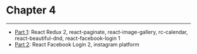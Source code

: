 # Chapter 4

---

* [Part 1](./part-1/README.md): React Redux 2, react-paginate, react-image-gallery, rc-calendar, react-beautiful-dnd, react-facebook-login 1
* [Part 2](./part-2/README.md): React Facebook Login 2, instagram platform